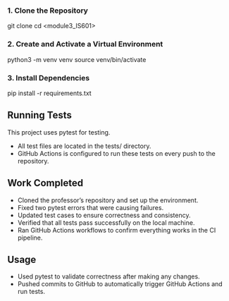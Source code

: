 ### 1. Clone the Repository

git clone <repo-url>
cd <module3_IS601>

### 2. Create and Activate a Virtual Environment

python3 -m venv venv
source venv/bin/activate        

### 3. Install Dependencies

pip install -r requirements.txt

## Running Tests

This project uses pytest for testing.
- All test files are located in the tests/ directory.   
- GitHub Actions is configured to run these tests on every push to the repository.  

## Work Completed

- Cloned the professor’s repository and set up the environment.  
- Fixed two pytest errors that were causing failures.  
- Updated test cases to ensure correctness and consistency.  
- Verified that all tests pass successfully on the local machine.  
- Ran GitHub Actions workflows to confirm everything works in the CI pipeline.  

##  Usage 
- Used pytest to validate correctness after making any changes.  
- Pushed commits to GitHub to automatically trigger GitHub Actions and run tests.